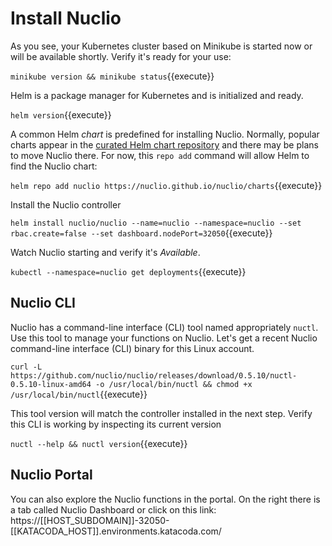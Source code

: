 # Install Nuclio #

As you see, your Kubernetes cluster based on Minikube is started now or will be available shortly. Verify it's ready for your use:

`minikube version && minikube status`{{execute}}

Helm is a package manager for Kubernetes and is initialized and ready.

`helm version`{{execute}}

A common Helm _chart_ is predefined for installing Nuclio. Normally, popular charts appear in the [curated Helm chart repository](https://github.com/kubernetes/charts) and there may be plans to move Nuclio there. For now, this `repo add` command will allow Helm to find the Nuclio chart:

`helm repo add nuclio https://nuclio.github.io/nuclio/charts`{{execute}}

Install the Nuclio controller

`helm install nuclio/nuclio --name=nuclio --namespace=nuclio --set rbac.create=false --set dashboard.nodePort=32050`{{execute}}

Watch Nuclio starting and verify it's _Available_.

`kubectl --namespace=nuclio get deployments`{{execute}}

## Nuclio CLI ##

Nuclio has a command-line interface (CLI) tool named appropriately `nuctl`. Use this tool to manage your functions on Nuclio. Let's get a recent Nuclio command-line interface (CLI) binary for this Linux account.

`curl -L https://github.com/nuclio/nuclio/releases/download/0.5.10/nuctl-0.5.10-linux-amd64 -o /usr/local/bin/nuctl && chmod +x /usr/local/bin/nuctl`{{execute}}

This tool version will match the controller installed in the next step. Verify this CLI is working by inspecting its current version

`nuctl --help && nuctl version`{{execute}}

## Nuclio Portal ##

You can also explore the Nuclio functions in the portal. On the right there is a tab called Nuclio Dashboard or click on this link: https://[[HOST_SUBDOMAIN]]-32050-[[KATACODA_HOST]].environments.katacoda.com/

